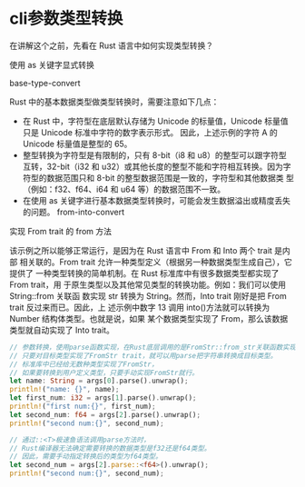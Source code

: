 # cli参数类型转换
在讲解这个之前，先看在 Rust 语言中如何实现类型转换？

使用 as 关键字显式转换

base-type-convert


Rust 中的基本数据类型做类型转换时，需要注意如下几点：
- 在 Rust 中，字符型在底层默认存储为 Unicode 的标量值，Unicode 标量值只是 Unicode 标准中字符的数字表示形式。
因此，上述示例的字符 A 的 Unicode 标量值是整型的 65。
- 整型转换为字符型是有限制的，只有 8-bit（i8 和 u8）的整型可以跟字符型
互转，32-bit（i32 和 u32）或其他长度的整型不能和字符相互转换。因为字
符型的数据范围只和 8-bit 的整型数据范围是一致的，字符型和其他数据类
型（例如：f32、f64、i64 和 u64 等）的数据范围不一致。
- 在使用 as 关键字进行基本数据类型转换时，可能会发生数据溢出或精度丢失
的问题。
from-into-convert

实现 From trait 的 from 方法

该示例之所以能够正常运行，是因为在 Rust 语言中 From 和 Into 两个 trait 是内部
相关联的。From trait 允许一种类型定义（根据另一种数据类型生成自己），它提供了
一种类型转换的简单机制。在 Rust 标准库中有很多数据类型都实现了 From trait，用
于原生类型以及其他常见类型的转换功能。例如：我们可以使用 String::from 关联函
数实现 str 转换为 String。然而，Into trait 刚好是把 From trait 反过来而已。因此，上
述示例中数字 13 调用 into()方法就可以转换为 Number 结构体类型。也就是说，如果
某个数据类型实现了 From，那么该数据类型就自动实现了 Into trait。

```rust
// 参数转换，使用parse函数实现，在Rust底层调用的是FromStr::from_str关联函数实现类型转换。
// 只要对目标类型实现了FromStr trait，就可以用parse把字符串转换成目标类型。
// 标准库中已经给无数种类型实现了FromStr，
// 如果要转换到用户定义类型，只要手动实现FromStr就行。
let name: String = args[0].parse().unwrap();
println!("name: {}", name);
let first_num: i32 = args[1].parse().unwrap();
println!("first num:{}", first_num);
let second_num: f64 = args[2].parse().unwrap();
println!("second num:{}", second_num);

// 通过::<T>极速鱼语法调用parse方法时，
// Rust编译器无法确定需要转换的数据类型是f32还是f64类型。
// 因此，需要手动指定转换后的类型为f64类型。
let second_num = args[2].parse::<f64>().unwrap();
println!("second num:{}", second_num);
```
